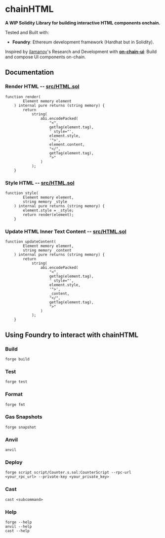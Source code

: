 # chainHTML

**A WIP Solidity Library for building interactive HTML components onchain.**

Tested and Built with:

- **Foundry**: Ethereum development framework (Hardhat but in Solidity).

Inspired by [ilamanov](https://github.com/ilamanov)'s Research and Development with **[on-chain-ui](https://github.com/ilamanov/on-chain-ui/tree/main)**: Build and compose UI components on-chain.

## Documentation

### Render HTML -- [src/HTML.sol](src/HTML.sol)

```solidity
function render(
        Element memory element
    ) internal pure returns (string memory) {
        return
            string(
                abi.encodePacked(
                    "<",
                    getTag(element.tag),
                    ' style="',
                    element.style,
                    '">',
                    element.content,
                    "</",
                    getTag(element.tag),
                    ">"
                )
            );
    }
```

### Style HTML -- [src/HTML.sol](src/HTML.sol)

```solidity
function style(
        Element memory element,
        string memory _style
    ) internal pure returns (string memory) {
        element.style = _style;
        return render(element);
    }
```

### Update HTML Inner Text Content -- [src/HTML.sol](src/HTML.sol)

```solidity
function updateContent(
        Element memory element,
        string memory _content
    ) internal pure returns (string memory) {
        return
            string(
                abi.encodePacked(
                    "<",
                    getTag(element.tag),
                    ' style="',
                    element.style,
                    '">',
                    _content,
                    "</",
                    getTag(element.tag),
                    ">"
                )
            );
    }
```

## Using Foundry to interact with chainHTML

### Build

```shell
forge build
```

### Test

```shell
forge test
```

### Format

```shell
forge fmt
```

### Gas Snapshots

```shell
forge snapshot
```

### Anvil

```shell
anvil
```

### Deploy

```shell
forge script script/Counter.s.sol:CounterScript --rpc-url <your_rpc_url> --private-key <your_private_key>
```

### Cast

```shell
cast <subcommand>
```

### Help

```shell
forge --help
anvil --help
cast --help
```
